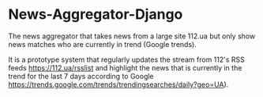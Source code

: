 # News-Aggregator-Django

The news aggregator that takes news from a large site 112.ua but only show news matches who are currently in trend (Google trends). 

It is a prototype system that regularly updates the stream from 112's RSS feeds https://112.ua/rsslist and highlight the news that is currently in the trend for the last 7 days according to Google https://trends.google.com/trends/trendingsearches/daily?geo=UA). 
